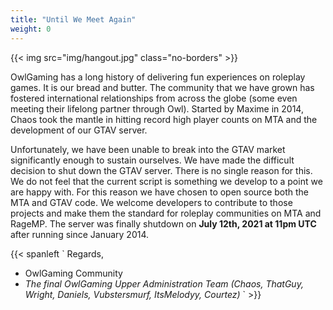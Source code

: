 ```yaml
---
title: "Until We Meet Again"
weight: 0
---
```


{{< img src="img/hangout.jpg" class="no-borders" >}}

OwlGaming has a long history of delivering fun experiences on roleplay games. It is our bread and butter. The community that we have grown has fostered international relationships from across the globe (some even meeting their lifelong partner through Owl). Started by Maxime in 2014, Chaos took the mantle in hitting record high player counts on MTA and the development of our GTAV server.

Unfortunately, we have been unable to break into the GTAV market significantly enough to sustain ourselves. We have made the difficult decision to shut down the GTAV server. There is no single reason for this. We do not feel that the current script is something we develop to a point we are happy with. For this reason we have chosen to open source both the MTA and GTAV code. We welcome developers to contribute to those projects and make them the standard for roleplay communities on MTA and RageMP. The server was finally shutdown on **July 12th, 2021 at 11pm UTC** after running since January 2014.

{{< spanleft `
Regards,

- OwlGaming Community
- _The final OwlGaming Upper Administration Team (Chaos, ThatGuy, Wright, Daniels, Vubstersmurf, ItsMelodyy, Courtez)_
` >}}